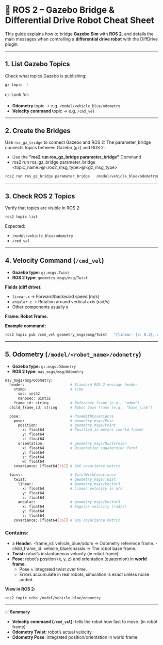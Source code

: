 # 🚗 ROS 2 – Gazebo Bridge & Differential Drive Robot Cheat Sheet

This guide explains how to bridge **Gazebo Sim** with **ROS 2**, and details the main messages when controlling a **differential drive robot** with the DiffDrive plugin.

---

## 1. List Gazebo Topics
Check what topics Gazebo is publishing:

```bash
gz topic -l
```

👉 Look for:
- **Odometry** topic → e.g. `/model/vehicle_blue/odometry`
- **Velocity command** topic → e.g. `/cmd_vel`

---

## 2. Create the Bridges
Use `ros_gz_bridge` to connect Gazebo and ROS 2:
The parameter_bridge connects topics between Gazebo (gz) and ROS 2.
- Use the   **"ros2 run ros_gz_bridge parameter_bridge"**    Command
- ros2 run ros_gz_bridge parameter_bridge  <topic_name>@<ros2_msg_type>@<gz_msg_type>


```bash
ros2 run ros_gz_bridge parameter_bridge   /model/vehicle_blue/odometry@nav_msgs/msg/Odometry@gz.msgs.Odometry   /cmd_vel@geometry_msgs/msg/Twist@gz.msgs.Twist
```

---

## 3. Check ROS 2 Topics
Verify that topics are visible in ROS 2:

```bash
ros2 topic list
```

Expected:
- `/model/vehicle_blue/odometry`
- `/cmd_vel`

---

## 4. Velocity Command (`/cmd_vel`)
- **Gazebo type:** `gz.msgs.Twist`  
- **ROS 2 type:** `geometry_msgs/msg/Twist`

**Fields (diff drive):**
- `linear.x` → Forward/backward speed (m/s)  
- `angular.z` → Rotation around vertical axis (rad/s)  
- Other components usually `0`

**Frame: Robot Frame.**

**Example command:**
```bash
ros2 topic pub /cmd_vel geometry_msgs/msg/Twist   "{linear: {x: 0.3}, angular: {z: 0.1}}" -r 10
```

---

## 5. Odometry (`/model/<robot_name>/odometry`)
- **Gazebo type:** `gz.msgs.Odometry`  
- **ROS 2 type:** `nav_msgs/msg/Odometry`

```bash
nav_msgs/msg/Odometry:
  header:                     # Standard ROS 2 message header
    stamp:                    # Time
      sec: int32
      nanosec: uint32
    frame_id: string          # Reference frame (e.g., "odom")
  child_frame_id: string      # Robot base frame (e.g., "base_link")

  pose:                       # PoseWithCovariance
    pose:                     # geometry_msgs/Pose
      position:               # geometry_msgs/Point
        x: float64            # Position in meters (world frame)
        y: float64
        z: float64
      orientation:            # geometry_msgs/Quaternion
        x: float64            # Orientation (quaternion form)
        y: float64
        z: float64
        w: float64
    covariance: [float64[36]] # 6x6 covariance matrix

  twist:                      # TwistWithCovariance
    twist:                    # geometry_msgs/Twist
      linear:                 # geometry_msgs/Vector3
        x: float64            # Linear velocity in m/s
        y: float64
        z: float64
      angular:                # geometry_msgs/Vector3
        x: float64            # Angular velocity (rad/s)
        y: float64
        z: float64
    covariance: [float64[36]] # 6x6 covariance matrix
```

### Contains:
- a **Header**:
  -frame_id: vehicle_blue/odom → Odometry reference frame.
  -child_frame_id: vehicle_blue/chassis → The robot base frame.
- **Twist:** robot’s instantaneous velocity (in robot frame).  
- **Pose:** robot’s position (x, y, z) and orientation (quaternion) in **world frame**.  
  - Pose ≈ integrated twist over time.  
  - Errors accumulate in real robots; simulation is exact unless noise added.


**View in ROS 2:**
```bash
ros2 topic echo /model/vehicle_blue/odometry
```
---


✅ **Summary**
- **Velocity command (`/cmd_vel`)**: tells the robot how fast to move. (in robot frame)  
- **Odometry Twist**: robot’s actual velocity.  
- **Odometry Pose**: integrated position/orientation in world frame.  
